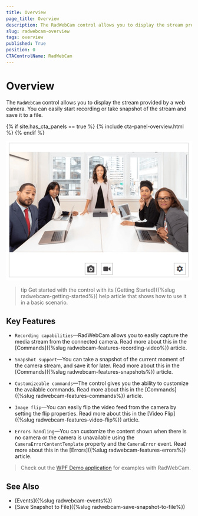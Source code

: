 ```yaml
---
title: Overview
page_title: Overview
description: The RadWebCam control allows you to display the stream provided by a web camera.
slug: radwebcam-overview
tags: overview
published: True
position: 0
CTAControlName: RadWebCam
---
```


# Overview

The `RadWebCam` control allows you to display the stream provided by a web camera. You can easily start recording or take snapshot of the stream and save it to a file.

{% if site.has_cta_panels == true %}
{% include cta-panel-overview.html %}
{% endif %}

![{{ site.framework_name }} RadWebCam Overview](images/radwebcam-getting-started-0.png)

>tip Get started with the control with its [Getting Started]({%slug radwebcam-getting-started%}) help article that shows how to use it in a basic scenario.

## Key Features

* `Recording capabilities`&mdash;RadWebCam allows you to easily capture the media stream from the connected camera. Read more about this in the [Commands]({%slug radwebcam-features-recording-video%}) article.

* `Snapshot support`&mdash;You can take a snapshot of the current moment of the camera stream, and save it for later. Read more about this in the [Commands]({%slug radwebcam-features-snapshots%}) article.

* `Customizeable commands`&mdash;The control gives you the ability to customize the available commands. Read more about this in the [Commands]({%slug radwebcam-features-commands%}) article.

* `Image flip`&mdash;You can easily flip the video feed from the camera by setting the flip properties. Read more about this in the [Video Flip]({%slug radwebcam-features-video-flip%}) article.

* `Errors handling`&mdash;You can customize the content shown when there is no camera or the camera is unavailable using the `CameraErrorContentTemplate` property and the `CameraError` event. Read more about this in the [Errors]({%slug radwebcam-features-errors%}) article.

> Check out the [WPF Demo application](https://demos.telerik.com/wpf/) for examples with RadWebCam.

## See Also  
* [Events]({%slug radwebcam-events%})
* [Save Snapshot to File]({%slug radwebcam-save-snapshot-to-file%})
